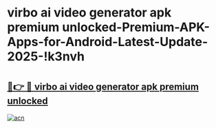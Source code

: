 # virbo ai video generator apk premium unlocked-Premium-APK-Apps-for-Android-Latest-Update-2025-!k3nvh

# <h2><a href="https://googleone.com">🔗👉 🔴 virbo ai video generator apk premium unlocked</a></h2>

[![acn](https://github.com/user-attachments/assets/0f9c940e-d8b0-45ae-aac7-cd30a18b3e1c)](https://googleone.com)


